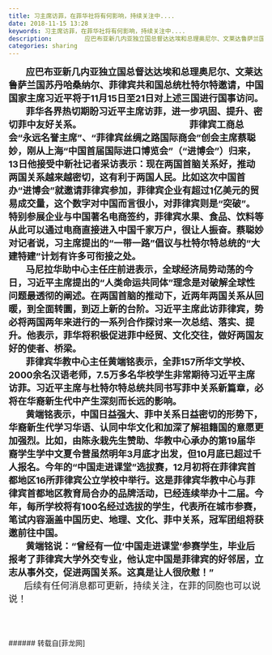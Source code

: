```yaml
---
title: 习主席访菲，在菲华社将有何影响，持续关注中....
date: 2018-11-15 13:28
keywords: 习主席访菲，在菲华社将有何影响，持续关注中....
description:         应巴布亚新几内亚独立国总督达达埃和总理奥尼尔、文莱达鲁萨兰国苏丹哈桑纳尔、菲律宾共和国总统杜特尔特邀请，中国国家主席习近平将于11月15日至21日对上述三国进行国事访问。        菲华各界热切期盼习近平主席访菲，进一步巩固、提升、密切菲中友好关系。                                                  菲律宾工商总会“永远名誉主席”、“菲律宾丝绸之路国际商会”创会主席蔡聪妙，刚从上海“中国首届国际进口博览会”（“进博会”）归来，13日他接受中新社记者采访表示：现在两国首脑关系好，推动两国关系越来越密切，这有利于两国人民。比如这次中国首办“进博会”就邀请菲律宾参加，菲律宾企业有超过1亿美元的贸易成交量，这个数字对中国而言很小，对菲律宾则是“突破”。特别参展企业与中国著名电商签约，菲律宾水果、食品、饮料等从此可以通过电商直接进入中国千家万户，很让人振奋。蔡聪妙对记者说，习主席提出的“一带一路”倡议与杜特尔特总统的“大建特建”计划有许多可衔接之处。        马尼拉华助中心主任庄前进表示，全球经济局势动荡的今日，习近平主席提出的“人类命运共同体”理念是对破解全球性问题最透彻的阐述。在两国首脑的推动下，近两年两国关系从回暖，到全面转圜，到迈上新的台阶。习近平主席此访菲律宾，势必将两国两年来进行的一系列合作探讨来一次总结、落实、提升。他表示，菲华将积极促进菲中经贸、文化交往，做好两国友好的使者、桥梁。        菲律宾华教中心主任黄端铭表示，全菲157所华文学校、2000余名汉语老师，7.5万多名华校学生非常期待习近平主席访菲。习近平主席与杜特尔特总统共同书写菲中关系新篇章，必将在华裔新生代中产生深刻而长远的影响。        黄端铭表示，中国日益强大、菲中关系日益密切的形势下，华裔新生代学习华语、认同中华文化和加深了解祖籍国的意愿更加强烈。比如，由陈永栽先生赞助、华教中心承办的第19届华裔学生学中文夏令营虽然明年3月底才出发，但10月底已超过千人报名。今年的“中国走进课堂”选拔赛，12月初将在菲律宾首都地区16所菲律宾公立学校中举行。这是菲律宾华教中心与菲律宾首都地区教育局合办的品牌活动，已经连续举办十二届。今年，每所学校将有100名经过选拔的学生，代表所在城市参赛，笔试内容涵盖中国历史、地理、文化、菲中关系，冠军团组将获邀前往中国。        黄端铭说：“曾经有一位‘中国走进课堂’参赛学生，毕业后报考了菲律宾大学外交专业，他认定中国是菲律宾的好邻居，立志从事外交，促进两国关系。这真是让人很欣慰！”            后续有任何消息都可更新，持续关注，在菲的同胞也可以说说！
categories: sharing
---
```

<td class="t_f" id="postmessage_2282148">

<strong><font size="4">        应巴布亚新几内亚独立国总督达达埃和总理奥尼尔、文莱达鲁萨兰国苏丹哈桑纳尔、菲律宾共和国总统杜特尔特邀请，中国国家主席习近平将于11月15日至21日对上述三国进行国事访问。</font></strong><strong><font size="4"><br/>
</font></strong><strong><font size="4">        菲华各界热切期盼习近平主席访菲，进一步巩固、提升、密切菲中友好关系。</font></strong><strong><font size="4">                             <img alt="" border="0" class="zoom" data-cf-modified-c0498930181c6e6bd6cac347-="" file="https://www.bcquan.com/storage/creation/11573/20181114/LfvFFdjkYfpnh7EYPqNp6x1YLjUlmaOpR1H7qBfA.jpeg" id="aimg_MkUr7" lazyloadthumb="1" onclick="" onmouseover="" src="https://www.bcquan.com/storage/creation/11573/20181114/LfvFFdjkYfpnh7EYPqNp6x1YLjUlmaOpR1H7qBfA.jpeg"/>    </font></strong><strong><font size="4">         </font></strong><strong><font size="4">        菲律宾工商总会“永远名誉主席”、“菲律宾丝绸之路国际商会”创会主席蔡聪妙，刚从上海“中国首届国际进口博览会”（“进博会”）归来，13日他接受中新社记者采访表示：现在两国首脑关系好，推动两国关系越来越密切，这有利于两国人民。比如这次中国首办“进博会”就邀请菲律宾参加，菲律宾企业有超过1亿美元的贸易成交量，这个数字对中国而言很小，对菲律宾则是“突破”。特别参展企业与中国著名电商签约，菲律宾水果、食品、饮料等从此可以通过电商直接进入中国千家万户，很让人振奋。蔡聪妙对记者说，习主席提出的“一带一路”倡议与杜特尔特总统的“大建特建”计划有许多可衔接之处。</font></strong><strong><font size="4"><br/>
</font></strong><strong><font size="4">        马尼拉华助中心主任庄前进表示，全球经济局势动荡的今日，习近平主席提出的“人类命运共同体”理念是对破解全球性问题最透彻的阐述。在两国首脑的推动下，近两年两国关系从回暖，到全面转圜，到迈上新的台阶。习近平主席此访菲律宾，势必将两国两年来进行的一系列合作探讨来一次总结、落实、提升。他表示，菲华将积极促进菲中经贸、文化交往，做好两国友好的使者、桥梁。</font></strong><strong><font size="4"><br/>
</font></strong><strong><font size="4">        菲律宾华教中心主任黄端铭表示，全菲157所华文学校、2000余名汉语老师，7.5万多名华校学生非常期待习近平主席访菲。习近平主席与杜特尔特总统共同书写菲中关系新篇章，必将在华裔新生代中产生深刻而长远的影响。</font></strong><strong><font size="4"><br/>
</font></strong><strong><font size="4">        黄端铭表示，中国日益强大、菲中关系日益密切的形势下，华裔新生代学习华语、认同中华文化和加深了解祖籍国的意愿更加强烈。比如，由陈永栽先生赞助、华教中心承办的第19届华裔学生学中文夏令营虽然明年3月底才出发，但10月底已超过千人报名。今年的“中国走进课堂”选拔赛，12月初将在菲律宾首都地区16所菲律宾公立学校中举行。这是菲律宾华教中心与菲律宾首都地区教育局合办的品牌活动，已经连续举办十二届。今年，每所学校将有100名经过选拔的学生，代表所在城市参赛，笔试内容涵盖中国历史、地理、文化、菲中关系，冠军团组将获邀前往中国。</font></strong><strong><font size="4"><br/>
</font></strong><strong><font size="4">        黄端铭说：“曾经有一位‘中国走进课堂’参赛学生，毕业后报考了菲律宾大学外交专业，他认定中国是菲律宾的好邻居，立志从事外交，促进两国关系。这真是让人很欣慰！”</font></strong><font size="4">      </font><br/>
<font size="4">      后续有任何消息都可更新，持续关注，在菲的同胞也可以说说！</font><br/>
<br/>
<br/>
<br/>
</td>
###### 转载自[菲龙网]